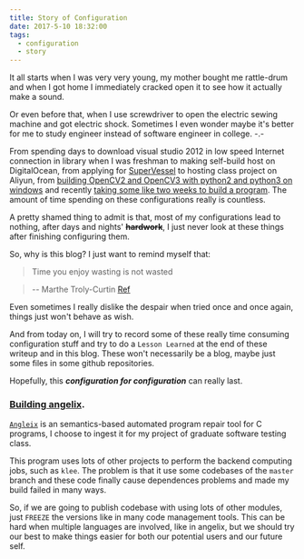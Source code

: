 ```yaml
---
title: Story of Configuration
date: 2017-5-10 18:32:00
tags: 
  - configuration
  - story
---
```


It all starts when I was very very young, my mother bought me rattle-drum and when I got home I immediately cracked open it to see how it actually make a sound. 
<!-- more -->
Or even before that, when I use screwdriver to open the electric sewing machine and got electric shock. Sometimes I even wonder maybe it's better for me to study engineer instead of software engineer in college. -.-

From spending days to download visual studio 2012 in low speed Internet connection in library when I was freshman to making self-build host on DigitalOcean, from applying for [SuperVessel](https://ptopenlab.com/cloudlabconsole/#/) to hosting class project on Aliyun, from [building OpenCV2 and OpenCV3 with python2 and python3 on windows](https://miaodx.github.io/2017/02/26/blogs/opencv/How_to_install_opencv_in_WINDOWS/) and recently [taking some like two weeks to build a program](https://github.com/MiaoDX/hand_in_homework/blob/master/Software_Testing/angelix.md). The amount of time spending on these configurations really is countless.

A pretty shamed thing to admit is that, most of my configurations lead to nothing, after days and nights' **~~hardwork~~**, I just never look at these things after finishing configuring them.

So, why is this blog? I just want to remind myself that:

>Time you enjoy wasting is not wasted

>--  Marthe Troly-Curtin [Ref](http://quoteinvestigator.com/2010/06/11/time-you-enjoy/)

Even sometimes I really dislike the despair when tried once and once again, things just won't behave as wish.

And from today on, I will try to record some of these really time consuming configuration stuff and try to do a `Lesson Learned` at the end of these writeup and in this blog. These won't necessarily be a blog, maybe just some files in some github repositories.


Hopefully, this ***configuration for configuration*** can really last.


### [Building angelix](https://github.com/MiaoDX/hand_in_homework/blob/master/Software_Testing/angelix.md). 

[`Angleix`](https://github.com/mechtaev/angelix) is an semantics-based automated program repair tool for C programs, I choose to ingest it for my project of graduate software testing class.

This program uses lots of other projects to perform the backend computing jobs, such as `klee`. The problem is that it use some codebases of the `master` branch and these code finally cause dependences problems and made my build failed in many ways.

So, if we are going to publish codebase with using lots of other modules, just `FREEZE` the versions like in many code management tools. This can be hard when multiple languages are involved, like in angelix, but we should try our best to make things easier for both our potential users and our future self.

